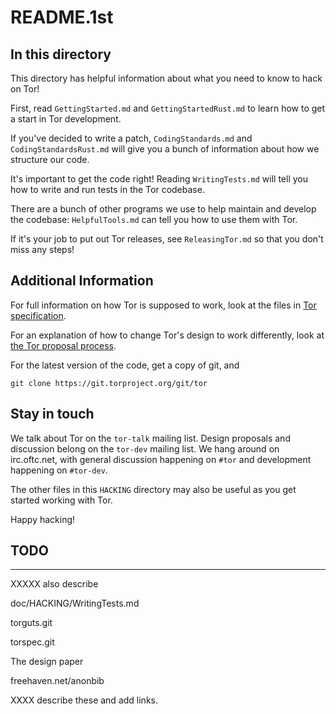 # README.1st

## In this directory

This directory has helpful information about what you need to know to
hack on Tor!

First, read `GettingStarted.md` and `GettingStartedRust.md`
to learn how to get a start in Tor development.

If you've decided to write a patch, `CodingStandards.md` and
`CodingStandardsRust.md` will give you a bunch of information
about how we structure our code.

It's important to get the code right!  Reading `WritingTests.md` will
tell you how to write and run tests in the Tor codebase.

There are a bunch of other programs we use to help maintain and
develop the codebase: `HelpfulTools.md` can tell you how to use them
with Tor.

If it's your job to put out Tor releases, see `ReleasingTor.md` so
that you don't miss any steps!

## Additional Information

For full information on how Tor is supposed to work, look at the files in
[Tor specification](https://gitweb.torproject.org/torspec.git/tree).

For an explanation of how to change Tor's design to work differently, look at
[the Tor proposal process](https://gitweb.torproject.org/torspec.git/plain/proposals/001-process.txt).

For the latest version of the code, get a copy of git, and

    git clone https://git.torproject.org/git/tor

## Stay in touch

We talk about Tor on the `tor-talk` mailing list.  Design proposals and
discussion belong on the `tor-dev` mailing list.  We hang around on
irc.oftc.net, with general discussion happening on `#tor` and development
happening on `#tor-dev`.

The other files in this `HACKING` directory may also be useful as you
get started working with Tor.

Happy hacking!

## TODO
-----------------------

XXXXX also describe

doc/HACKING/WritingTests.md

torguts.git

torspec.git

The design paper

freehaven.net/anonbib

XXXX describe these and add links.
